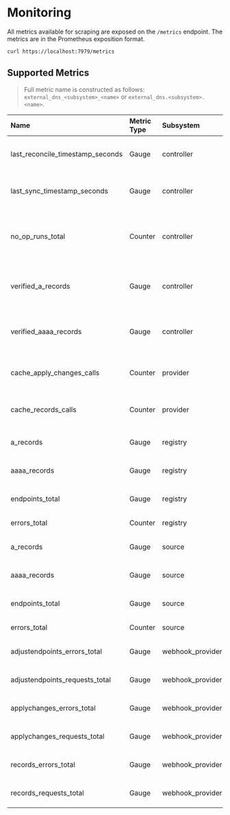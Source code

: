 # Monitoring
<!-- THIS FILE MUST NOT BE EDITED BY HAND -->
<!-- ON NEW METRIC ADDED PLEASE RUN 'make generate-metrics-documentation' -->
<!-- markdownlint-disable MD013 -->

All metrics available for scraping are exposed on the `/metrics` endpoint. The metrics are in the Prometheus exposition format.

```sh
curl https://localhost:7979/metrics
```

## Supported Metrics

> Full metric name is constructed as follows:
> `external_dns_<subsystem>_<name>` or `external_dns.<subsystem>.<name>`.

| Name                             | Metric Type | Subsystem   |  Help                                                 |
|:---------------------------------|:------------|:------------|:------------------------------------------------------|
| last_reconcile_timestamp_seconds | Gauge | controller | Timestamp of last attempted sync with the DNS provider |
| last_sync_timestamp_seconds | Gauge | controller | Timestamp of last successful sync with the DNS provider |
| no_op_runs_total | Counter | controller | Number of reconcile loops ending up with no changes on the DNS provider side. |
| verified_a_records | Gauge | controller | Number of DNS A-records that exists both in source and registry. |
| verified_aaaa_records | Gauge | controller | Number of DNS AAAA-records that exists both in source and registry. |
| cache_apply_changes_calls | Counter | provider | Number of calls to the provider cache ApplyChanges. |
| cache_records_calls | Counter | provider | Number of calls to the provider cache Records list. |
| a_records | Gauge | registry | Number of Registry A records. |
| aaaa_records | Gauge | registry | Number of Registry AAAA records. |
| endpoints_total | Gauge | registry | Number of Endpoints in the registry |
| errors_total | Counter | registry | Number of Registry errors. |
| a_records | Gauge | source | Number of Source A records. |
| aaaa_records | Gauge | source | Number of Source AAAA records. |
| endpoints_total | Gauge | source | Number of Endpoints in all sources |
| errors_total | Counter | source | Number of Source errors. |
| adjustendpoints_errors_total | Gauge | webhook_provider | Errors with AdjustEndpoints method |
| adjustendpoints_requests_total | Gauge | webhook_provider | Requests with AdjustEndpoints method |
| applychanges_errors_total | Gauge | webhook_provider | Errors with ApplyChanges method |
| applychanges_requests_total | Gauge | webhook_provider | Requests with ApplyChanges method |
| records_errors_total | Gauge | webhook_provider | Errors with Records method |
| records_requests_total | Gauge | webhook_provider | Requests with Records method |
